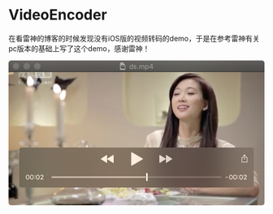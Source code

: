# VideoEncoder
在看雷神的博客的时候发现没有iOS版的视频转码的demo，于是在参考雷神有关pc版本的基础上写了这个demo，感谢雷神！

![编译后生成的mp4格式视频](https://github.com/donghtu/VideoEncoder/blob/master/VideoEncoder/WechatIMG460.jpeg)

